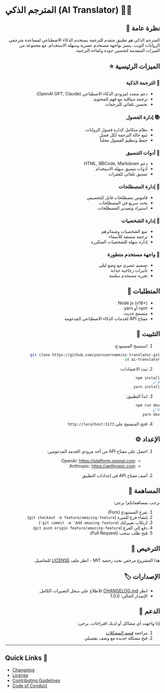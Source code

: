 # المترجم الذكي (AI Translator) 🤖✨

<div dir="rtl">

## نظرة عامة 🌟

المترجم الذكي هو تطبيق متقدم للترجمة يستخدم الذكاء الاصطناعي لمساعدة مترجمي الروايات الويب. يتميز بواجهة مستخدم عصرية وسهلة الاستخدام، مع مجموعة من الميزات المتقدمة لتحسين جودة وكفاءة الترجمة.

## الميزات الرئيسية ⭐

### 🎯 الترجمة الذكية
- دعم متعدد لمزودي الذكاء الاصطناعي (OpenAI GPT, Claude)
- ترجمة سياقية مع فهم للمحتوى
- تحسين تلقائي للترجمات

### 📚 إدارة الفصول
- نظام متكامل لإدارة فصول الروايات
- تتبع حالة الترجمة لكل فصل
- حفظ وتنظيم الفصول محلياً

### 📝 أدوات التنسيق
- دعم HTML, BBCode, Markdown
- أدوات تنسيق سهلة الاستخدام
- تنسيق تلقائي للفقرات

### 📖 إدارة المصطلحات
- قاموس مصطلحات قابل للتخصيص
- بحث سريع في المصطلحات
- استيراد وتصدير المصطلحات

### 👥 إدارة الشخصيات
- تتبع الشخصيات وضمائرهم
- ترجمة متسقة للأسماء
- إدارة سهلة للشخصيات المتكررة

### 🎨 واجهة مستخدم متطورة
- تصميم عصري مع وضع ليلي
- تأثيرات زجاجية جذابة
- تجربة مستخدم سلسة

## المتطلبات 🔧

- Node.js (v18+)
- npm أو yarn
- متصفح حديث
- مفتاح API لخدمات الذكاء الاصطناعي المدعومة

## التثبيت 🚀

1. استنسخ المستودع:
```bash
git clone https://github.com/yourusername/ai-translator.git
cd ai-translator
```

2. ثبت الاعتمادات:
```bash
npm install
# أو
yarn install
```

3. ابدأ التطبيق:
```bash
npm run dev
# أو
yarn dev
```

4. افتح المتصفح على `http://localhost:5173`

## الإعداد ⚙️

1. احصل على مفتاح API من أحد مزودي الخدمة المدعومين:
   - OpenAI: https://platform.openai.com
   - Anthropic: https://anthropic.com

2. أضف مفتاح API في إعدادات التطبيق

## المساهمة 🤝

نرحب بمساهماتكم! يرجى:
1. تفرع المستودع (Fork)
2. إنشاء فرع للميزة (`git checkout -b feature/amazing-feature`)
3. ارتكاب تغييراتك (`git commit -m 'Add amazing feature'`)
4. دفع إلى الفرع (`git push origin feature/amazing-feature`)
5. فتح طلب سحب (Pull Request)

## الترخيص 📄

هذا المشروع مرخص تحت رخصة MIT - انظر ملف [LICENSE](LICENSE) للتفاصيل.

## الإصدارات 🏷️

- انظر [CHANGELOG.md](CHANGELOG.md) للاطلاع على سجل التغييرات الكامل.
- الإصدار الحالي: 1.0.0

## الدعم 💬

إذا واجهت أي مشاكل أو لديك اقتراحات، يرجى:
1. مراجعة [قسم المشكلات](../../issues)
2. فتح مشكلة جديدة مع وصف تفصيلي

</div>

---

<div dir="ltr">

## Quick Links 🔗

- [Changelog](CHANGELOG.md)
- [License](LICENSE)
- [Contributing Guidelines](CONTRIBUTING.md)
- [Code of Conduct](CODE_OF_CONDUCT.md)

</div>
